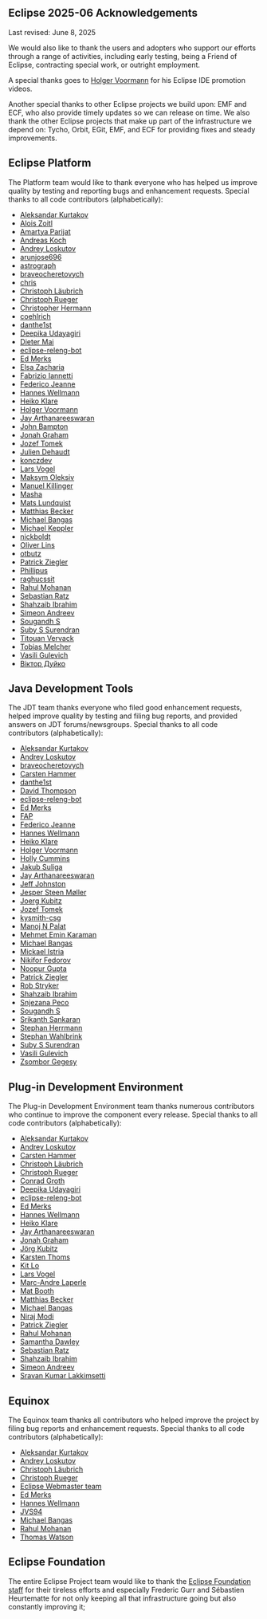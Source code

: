 ## Eclipse 2025-06 Acknowledgements

Last revised: June 8, 2025

We would also like to thank the users and adopters who support our efforts through a range of activities, including early testing, being a Friend of Eclipse, contracting special work, or outright employment.

A special thanks goes to [Holger Voormann](https://github.com/howlger/) for his Eclipse IDE promotion videos.

Another special thanks to other Eclipse projects we build upon: EMF and ECF, who also provide timely updates so we can release on time.
We also thank the other Eclipse projects that make up part of the infrastructure we depend on: Tycho, Orbit, EGit, EMF, and ECF for providing fixes and steady improvements.

## Eclipse Platform

The Platform team would like to thank everyone who has helped us improve quality by testing and reporting bugs and enhancement requests.
Special thanks to all code contributors (alphabetically):
<!-- START: eclipse-platform contributors -->
- [Aleksandar Kurtakov](https://github.com/akurtakov)
- [Alois Zoitl](https://github.com/azoitl)
- [Amartya Parijat](https://github.com/amartya4256)
- [Andreas Koch](https://github.com/akoch-yatta)
- [Andrey Loskutov](https://github.com/iloveeclipse)
- [arunjose696](https://github.com/arunjose696)
- [astrograph](https://github.com/astrograph)
- [braveocheretovych](https://github.com/braveocheretovych)
- [chris](https://github.com/chrst4)
- [Christoph Läubrich](https://github.com/laeubi)
- [Christoph Rueger](https://github.com/chrisrueger)
- [Christopher Hermann](https://github.com/Christopher-Hermann)
- [coehlrich](https://github.com/coehlrich)
- [danthe1st](https://github.com/danthe1st)
- [Deepika Udayagiri](https://github.com/deepika-u)
- [Dieter Mai](https://github.com/DieterMai)
- [eclipse-releng-bot](https://github.com/eclipse-releng-bot)
- [Ed Merks](https://github.com/merks)
- [Elsa Zacharia](https://github.com/elsazac)
- [Fabrizio Iannetti](https://github.com/fabrizioiannetti)
- [Federico Jeanne](https://github.com/fedejeanne)
- [Hannes Wellmann](https://github.com/HannesWell)
- [Heiko Klare](https://github.com/HeikoKlare)
- [Holger Voormann](https://github.com/howlger)
- [Jay Arthanareeswaran](https://github.com/jarthana)
- [John Bampton](https://github.com/jbampton)
- [Jonah Graham](https://github.com/jonahgraham)
- [Jozef Tomek](https://github.com/RedeemerSK)
- [Julien Dehaudt](https://github.com/JDESTM)
- [konczdev](https://github.com/konczdev)
- [Lars Vogel](https://github.com/vogella)
- [Maksym Oleksiv](https://github.com/mmx85)
- [Manuel Killinger](https://github.com/killingerm)
- [Masha](https://github.com/Marechka)
- [Mats Lundquist](https://github.com/selundqma)
- [Matthias Becker](https://github.com/BeckerWdf)
- [Michael Bangas](https://github.com/Michael5601)
- [Michael Keppler](https://github.com/Bananeweizen)
- [nickboldt](https://github.com/nickboldt)
- [Oliver Lins](https://github.com/p-O-q)
- [otbutz](https://github.com/otbutz)
- [Patrick Ziegler](https://github.com/ptziegler)
- [Phillipus](https://github.com/Phillipus)
- [raghucssit](https://github.com/raghucssit)
- [Rahul Mohanan](https://github.com/MohananRahul)
- [Sebastian Ratz](https://github.com/sratz)
- [Shahzaib Ibrahim](https://github.com/ShahzaibIbrahim)
- [Simeon Andreev](https://github.com/trancexpress)
- [Sougandh S](https://github.com/SougandhS)
- [Suby S Surendran](https://github.com/subyssurendran666)
- [Titouan Vervack](https://github.com/tivervac)
- [Tobias Melcher](https://github.com/tobias-melcher)
- [Vasili Gulevich](https://github.com/basilevs)
- [Віктор Дуйко](https://github.com/bravesasha)
<!-- END:   eclipse-platform contributors -->

## Java Development Tools

The JDT team thanks everyone who filed good enhancement requests, helped improve quality by testing and filing bug reports, and provided answers on JDT forums/newsgroups.
Special thanks to all code contributors (alphabetically):
<!-- START: eclipse-jdt contributors -->
- [Aleksandar Kurtakov](https://github.com/akurtakov)
- [Andrey Loskutov](https://github.com/iloveeclipse)
- [braveocheretovych](https://github.com/braveocheretovych)
- [Carsten Hammer](https://github.com/carstenartur)
- [danthe1st](https://github.com/danthe1st)
- [David Thompson](https://github.com/datho7561)
- [eclipse-releng-bot](https://github.com/eclipse-releng-bot)
- [Ed Merks](https://github.com/merks)
- [FAP](https://github.com/fapdash)
- [Federico Jeanne](https://github.com/fedejeanne)
- [Hannes Wellmann](https://github.com/HannesWell)
- [Heiko Klare](https://github.com/HeikoKlare)
- [Holger Voormann](https://github.com/howlger)
- [Holly Cummins](https://github.com/holly-cummins)
- [Jakub Suliga](https://github.com/jakub-suliga)
- [Jay Arthanareeswaran](https://github.com/jarthana)
- [Jeff Johnston](https://github.com/jjohnstn)
- [Jesper Steen Møller](https://github.com/jespersm)
- [Joerg Kubitz](https://github.com/EcljpseB0T)
- [Jozef Tomek](https://github.com/RedeemerSK)
- [kysmith-csg](https://github.com/kysmith-csg)
- [Manoj  N Palat](https://github.com/mpalat)
- [Mehmet Emin Karaman](https://github.com/mehmet-karaman)
- [Michael Bangas](https://github.com/Michael5601)
- [Mickael Istria](https://github.com/mickaelistria)
- [Nikifor Fedorov](https://github.com/zelenyhleb)
- [Noopur Gupta](https://github.com/noopur2507)
- [Patrick Ziegler](https://github.com/ptziegler)
- [Rob Stryker](https://github.com/robstryker)
- [Shahzaib Ibrahim](https://github.com/ShahzaibIbrahim)
- [Snjezana Peco](https://github.com/snjeza)
- [Sougandh S](https://github.com/SougandhS)
- [Srikanth Sankaran](https://github.com/srikanth-sankaran)
- [Stephan Herrmann](https://github.com/stephan-herrmann)
- [Stephan Wahlbrink](https://github.com/wahlbrink)
- [Suby S Surendran](https://github.com/subyssurendran666)
- [Vasili Gulevich](https://github.com/basilevs)
- [Zsombor Gegesy](https://github.com/gzsombor)
<!-- END:   eclipse-jdt contributors -->

## Plug-in Development Environment

The Plug-in Development Environment team thanks numerous contributors who continue to improve the component every release.
Special thanks to all code contributors (alphabetically):
<!-- START: eclipse-pde contributors -->
- [Aleksandar Kurtakov](https://github.com/akurtakov)
- [Andrey Loskutov](https://github.com/iloveeclipse)
- [Carsten Hammer](https://github.com/carstenartur)
- [Christoph Läubrich](https://github.com/laeubi)
- [Christoph Rueger](https://github.com/chrisrueger)
- [Conrad Groth](https://github.com/ConradGroth)
- [Deepika Udayagiri](https://github.com/deepika-u)
- [eclipse-releng-bot](https://github.com/eclipse-releng-bot)
- [Ed Merks](https://github.com/merks)
- [Hannes Wellmann](https://github.com/HannesWell)
- [Heiko Klare](https://github.com/HeikoKlare)
- [Jay Arthanareeswaran](https://github.com/jarthana)
- [Jonah Graham](https://github.com/jonahgraham)
- [Jörg Kubitz](https://github.com/jukzi)
- [Karsten Thoms](https://github.com/eCemetery)
- [Kit Lo](https://github.com/kitlo)
- [Lars Vogel](https://github.com/vogella)
- [Marc-Andre Laperle](https://github.com/MarkZ3)
- [Mat Booth](https://github.com/mbooth101)
- [Matthias Becker](https://github.com/BeckerWdf)
- [Michael Bangas](https://github.com/Michael5601)
- [Niraj Modi](https://github.com/niraj-modi)
- [Patrick Ziegler](https://github.com/ptziegler)
- [Rahul Mohanan](https://github.com/MohananRahul)
- [Samantha Dawley](https://github.com/SDawley)
- [Sebastian Ratz](https://github.com/sratz)
- [Shahzaib Ibrahim](https://github.com/ShahzaibIbrahim)
- [Simeon Andreev](https://github.com/trancexpress)
- [Sravan Kumar Lakkimsetti](https://github.com/sravanlakkimsetti)
<!-- END:   eclipse-pde contributors -->

## Equinox

The Equinox team thanks all contributors who helped improve the project by filing bug reports and enhancement requests.
Special thanks to all code contributors (alphabetically): 
<!-- START: eclipse-equinox contributors -->
- [Aleksandar Kurtakov](https://github.com/akurtakov)
- [Andrey Loskutov](https://github.com/iloveeclipse)
- [Christoph Läubrich](https://github.com/laeubi)
- [Christoph Rueger](https://github.com/chrisrueger)
- [Eclipse Webmaster team](https://github.com/eclipsewebmaster)
- [Ed Merks](https://github.com/merks)
- [Hannes Wellmann](https://github.com/HannesWell)
- [JVS94](https://github.com/JVS94)
- [Michael Bangas](https://github.com/Michael5601)
- [Rahul Mohanan](https://github.com/MohananRahul)
- [Thomas Watson](https://github.com/tjwatson)
<!-- END:   eclipse-equinox contributors -->

## Eclipse Foundation

The entire Eclipse Project team would like to thank the [Eclipse Foundation staff](https://www.eclipse.org/org/foundation/staff/) for their tireless efforts and especially
Frederic Gurr and Sébastien Heurtematte for not only keeping all that infrastructure going but also constantly improving it;
